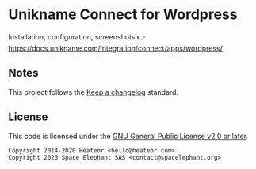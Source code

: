 # Unikname Connect for Wordpress

Installation, configuration, screenshots 👉 https://docs.unikname.com/integration/connect/apps/wordpress/

## Notes

This project follows the [Keep a changelog](https://keepachangelog.com) standard.
## License

This code is licensed under the [GNU General Public License v2.0 or later](LICENSE).

    Copyright 2014-2020 Heateor <hello@heateor.com>
    Copyright 2020 Space Elephant SAS <contact@spacelephant.org>
